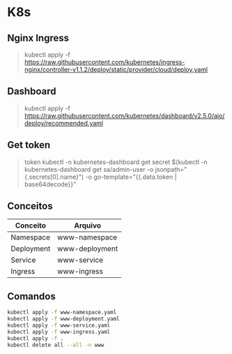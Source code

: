 # K8s

## Nginx Ingress
> kubectl apply -f https://raw.githubusercontent.com/kubernetes/ingress-nginx/controller-v1.1.2/deploy/static/provider/cloud/deploy.yaml

## Dashboard
> kubectl apply -f https://raw.githubusercontent.com/kubernetes/dashboard/v2.5.0/aio/deploy/recommended.yaml

## Get token
> token kubectl -n kubernetes-dashboard get secret $(kubectl -n kubernetes-dashboard get sa/admin-user -o jsonpath="{.secrets[0].name}") -o go-template="{{.data.token | base64decode}}"

## Conceitos

| Conceito | Arquivo |
| ------ | ------ |
| Namespace | www-namespace |
| Deployment | www-deployment |
| Service | www-service |
| Ingress | www-ingress |

## Comandos
``` sh
kubectl apply -f www-namespace.yaml
kubectl apply -f www-deployment.yaml
kubectl apply -f www-service.yaml
kubectl apply -f www-ingress.yaml
kubectl apply -f .
kubectl delete all --all -n www
```
